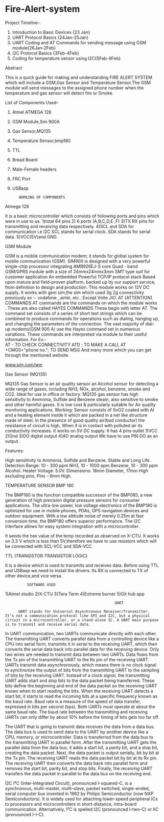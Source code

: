 # Fire-Alert-system
Project Timeline-.
1. Introduction to Basic Devices  {23 Jan}
2. UART Protocol Basics {24Jan-25Jan}
3. UART Coding and AT Commands for                       sending message using GSM    module{26Jan-2Feb}
4. I2C Protocol Basics {3Feb-4Feb}
5. Coding for temperature sensor using I2C{5Feb-9Feb}

Abstract

This is a quick guide for making and understanding FIRE ALERT SYSTEM which will include a GSM,Gas Sensor and Temperature Sensor.The GSM module will send messages to the assigned phone number when the temperature and gas sensor will detect fire or Smoke.

List of Components Used-
1) Atmel ATMEGA 128
2) GSM Module,Sim 900A
3) Gas Sensor,MQ135
4) Temperature Sensor,bmp180
5) TTL
6) Bread Board
7) Male-Female headers
8) FRC Port
9) USBasp 

          WORKING OF COMPONENTS


Atmega 128
        
It is a basic microcontroller which consists of  following ports and pins which were in use to us.
1)total 64 pins 
2) 6 ports (A,B,C,D,E ,F)
3)TX RX pins for transmitting and receiving data respectively.
4)SCL and SDA for communication i.e I2C
SCL stands for serial clock.
SDA stands for serial data.
5)VCC(5V)and GND.

GSM Module



GSM is a mobile communication modem; it stands for global system for mobile communication (GSM).
SIM900 is designed with a very powerful single-chip processor integrating AMR926EJ-S core 
Quad - band GSM/GPRS module with a size of 24mmx24mmx3mm 
SMT type suit for customer application 
An embedded Powerful TCP/IP protocol stack 
Based upon mature and field-proven platform, backed up by our support service, from definition to design and production.
This module works on 12V DC supply.
It works with gsm sim,the sim which used 3g 2g connectivity previously  ex :- vodafone , airtel, etc . Except Volte JIO.
AT (ATTENTION) COMMANDS
AT commands are the commands on which the module works . These are also called HAYES COMMANDS
These begin with letter AT.
The command set consists of a series of short text strings which can be combined to produce commands for operations such as dialing, hanging up, and changing the parameters of the connection. The vast majority of dial-up modems(GSM 900 A) use the Hayes command set in numerous variations.
These commands are interpreted via moduĺe to their useful information.
For Ex:-  
AT - TO CHECK CONNECTIVITY
ATD <PHONE NO.>;      TO MAKE A CALL
AT +CMGS="phone no.";  TO SEND MSG
And many more which you can get through the mentioned website

www.sim.com/wm 

Gas Sensor (MQ135)


MQ135 Gas Sensor is an air quality sensor an Alcohol sensor for detecting a wide range of gases, including NH3, NOx, alcohol, benzene, smoke and CO2. Ideal for use in office or factory. MQ135 gas sensor has high sensitivity to Ammonia, Sulfide and Benzene steam, also sensitive to smoke and other harmful gases. It is low cost & particularly suitable for Air quality monitoring applications.
Working:
Sensor consists of SnO2 coated with Al and a heating element inside it which are packed in a net like structure made of steel.
In the presence of good quality air(bad conductor) the resistance of circuit is high,
When it is in contact with polluted air its conductivity increases.
It works on 5V DC supply.
It has 4 pins outlet
1)VCC
2)Gnd 
3)DO digital output
4)AO analog output
We have to use PIN DO as an output .

Features:

High sensitivity to Ammonia, Sulfide and Benzene.
Stable and Long Life.
Detection Range: 10 - 300 ppm NH3, 10 - 1000 ppm Benzene, 10 - 300 ppm Alcohol.
Heater Voltage: 5.0V.
Dimensions: 18mm Diameter, 17mm High excluding pins, Pins - 6mm High.




TEMPERATURE SENSOR BMP 180

The BMP180 is the function compatible successor of the BMP085, a new generation of high 
precision digital pressure sensors for consumer applications. 
The ultra-low power, low voltage electronics of the BMP180 is optimized for use in mobile phones, 
PDAs, GPS navigation devices and outdoor equipment. With a low altitude noise of merely 0.25m at 
fast conversion time, the BMP180 offers superior performance. The I2C interface allows for easy 
system integration with a microcontroller. 

It sends the hex value of the temp recorded as observed on X-CTU.
It works on 3.3 V which is less than 5V,therefore we have to use resistors which will be connected with SCL-VCC and SDA-VCC

TTL (TRANSISTOR-TRANSISTOR LOGIC)

It is a device which is used to transmits and receives data.
Before using TTL and USBasp we need to install the drivers.
Its RX is connected to TX of other device,and vice versa.


              SOFTWARE USED
1)Atmel studio
2)X-CTU
3)Tera Term
4)Extreme burner
5)Git hub app
            

                                                      UART

          UART stands for Universal Asynchronous Receiver/Transmitter. It’s not a communication protocol like SPI and I2C, but a physical circuit in a microcontroller, or a stand-alone IC. A UART main purpose is to transmit and receive serial data.
In UART communication, two UARTs communicate directly with each other. The transmitting UART converts parallel data from a controlling device like a CPU into serial form, transmits it in serial to the receiving UART, which then converts the serial data back into parallel data for the receiving device. Only two wires are needed to transmit data between two UARTs. Data flows from the Tx pin of the transmitting UART to the Rx pin of the receiving UART.
UARTs transmit data asynchronously, which means there is no clock signal to synchronize the output of bits from the transmitting UART to the sampling of bits by the receiving UART. Instead of a clock signal, the transmitting UART adds start and stop bits to the data packet being transferred. These bits define the beginning and end of the data packet so the receiving UART knows when to start reading the bits.
When the receiving UART detects a start bit, it starts to read the incoming bits at a specific frequency known as the baud rate. Baud rate is a measure of the speed of data transfer, expressed in bits per second (bps). Both UARTs must operate at about the same baud rate. The baud rate between the transmitting and receiving UARTs can only differ by about 10% before the timing of bits gets too far off.



The UART that is going to transmit data receives the data from a data bus. The data bus is used to send data to the UART by another device like a CPU, memory, or microcontroller. Data is transferred from the data bus to the transmitting UART in parallel form. After the transmitting UART gets the parallel data from the data bus, it adds a start bit, a parity bit, and a stop bit, creating the data packet. Next, the data packet is output serially, bit by bit at the Tx pin. The receiving UART reads the data packet bit by bit at its Rx pin. The receiving UART then converts the data back into parallel form and removes the start bit, parity bit, and stop bits. Finally, the receiving UART transfers the data packet in parallel to the data bus on the receiving end.

I2C
I²C (Inter-Integrated Circuit), pronounced I-squared-C, is a synchronous, multi-master, multi-slave, packet switched, single-ended, serial computer bus invented in 1982 by Philips Semiconductor (now NXP Semiconductors). It is widely used for attaching lower-speed peripheral ICs to processors and microcontrollers in short-distance, intra-board communication. Alternatively, I²C is spelled I2C (pronounced I-two-C) or IIC (pronounced I-I-C).
